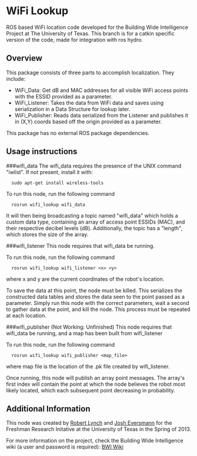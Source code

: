 WiFi Lookup
==================
ROS based WiFi location code developed for the Building Wide Intelligence Project at The University of Texas. This branch is for a catkin specific version of the code, made for integration with ros hydro.

Overview
--------

This package consists of three parts to accomplish localization. They include:
- WiFi_Data: Get dB and MAC addresses for all visible WiFi access points with the ESSID provided as a parameter.
- WiFi_Listener: Takes the data from WiFi data and saves using serialization in a Data Structure for lookup later.
- WiFi_Publisher: Reads data serialized from the Listener and publishes it in (X,Y) coords based off the origin provided as a parameter.

This package has no external ROS package dependencies.

Usage instructions
------------------

###wifi_data
The wifi_data requires the presence of the UNIX command "iwlist". If not present, install it with:
```
  sudo apt-get install wireless-tools
```

To run this node, run the following command
```
  rosrun wifi_lookup wifi_data
```
It will then being broadcasting a topic named "wifi_data" which holds a custom data type, containing an array of access point ESSIDs (MAC), and their respective decibel levels (dB). Additionally, the topic has a "length", which stores the size of the array.

###wifi_listener
This node requires that wifi_data be running.

To run this node, run the following command
```
  rosrun wifi_lookup wifi_listener <x> <y>
```
where x and y are the current coordinates of the robot's location. 

To save the data at this point, the node must be killed. This serializes the constructed data tables and stores the data seen to the point passed as a parameter. Simply run this node with the correct parameters, wait a second to gather data at the point, and kill the node. This process must be repeated at each location.

###wifi_publisher (Not Working: Unfinished)
This node requires that wifi_data be running, and a map has been built from wifi_listener

To run this node, run the following command
```
  rosrun wifi_lookup wifi_publisher <map_file>
```
where map file is the location of the .pk file created by wifi_listener.

Once running, this node will publish an array point messages. The array's first index will contain the point at which the node believes the robot most likely located, which each subsequent point decreasing in probability.


Additional Information
----------------------

This node was created by [Robert Lynch](https://github.com/BobertForever) and [Josh Eversmann](https://github.com/jeversmann) for the Freshman Research Initative at the University of Texas in the Spring of 2013.

For more information on the project, check the Building Wide Intelligence wiki (a user and password is required):
[BWI Wiki](http://farnsworth.csres.utexas.edu/bwi/index.php/CS378/WiFi_Localization)

